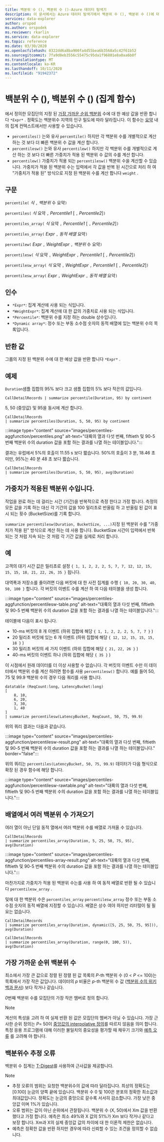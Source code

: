 ```yaml
---
title: 백분위 수 (), 백분위 수 ()-Azure 데이터 탐색기
description: 이 문서에서는 Azure 데이터 탐색기에서 백분위 수 (), 백분위 수 ()에 대해 설명 합니다.
services: data-explorer
author: orspod
ms.author: orspodek
ms.reviewer: rkarlin
ms.service: data-explorer
ms.topic: reference
ms.date: 03/30/2020
ms.openlocfilehash: 0322dd6a8ba900fa4d55bea6b3568a5c42f61b52
ms.sourcegitcommit: 7fa9d0eb3556c55475c95da1f96801e8a0aa6b0f
ms.translationtype: MT
ms.contentlocale: ko-KR
ms.lasthandoff: 10/11/2020
ms.locfileid: "91942372"
---
```

# <a name="percentile-percentiles-aggregation-function"></a>백분위 수 (), 백분위 수 () (집계 함수)

에서 정의한 모집단의 지정 된 [가장 가까운 순위 백분위](#nearest-rank-percentile) 수에 대 한 예상 값을 반환 합니다 `*Expr*` .
정확도는 백분위수 지역의 인구 밀도에 따라 달라집니다. 이 함수는 [요약](summarizeoperator.md) 내의 집계 컨텍스트에서만 사용할 수 있습니다.

* `percentiles()` 는와 유사 `percentile()` 하지만 각 백분위 수를 개별적으로 계산 하는 것 보다 더 빠른 백분위 수 값을 계산 합니다.
* `percentilesw()` 는와 유사 `percentilew()` 하지만 각 백분위 수를 개별적으로 계산 하는 것 보다 더 빠른 가중치가 적용 된 백분위 수 값의 수를 계산 합니다.
* `percentilew()` 가중치가 적용 되는 `percentilesw()` 백분위 수을 계산할 수 있습니다. 가중치가 적용 된 백분위 수는 입력에서 각 값을 반복 된 시간으로 처리 하 여 "가중치가 적용 된" 방식으로 지정 된 백분위 수를 계산 합니다 `weight` .

## <a name="syntax"></a>구문

`percentile(` *식* `,` *백분위* 수 요약`)`

`percentiles(` *식* 요약 `,` *Percentile1* [ `,` *Percentile2*]`)`

`percentiles_array(` *식* 요약 `,` *Percentile1* [ `,` *Percentile2*]`)`

`percentiles_array(` *Expr* `,` *동적 배열* 요약`)`

`percentilew(` *Expr* `,` *WeightExpr* `,` *백분위* 수 요약`)`

`percentilesw(` *식* 요약 `,` *WeightExpr* `,` *Percentile1* [ `,` *Percentile2*]`)`

`percentilesw_array(` *식* 요약 `,` *WeightExpr* `,` *Percentile1* [ `,` *Percentile2*]`)`

`percentilesw_array(` *Expr* `,` *WeightExpr* `,` *동적 배열* 요약`)`

## <a name="arguments"></a>인수

* `*Expr*`: 집계 계산에 사용 되는 식입니다.
* `*WeightExpr*`: 집계 계산에 대 한 값의 가중치로 사용 되는 식입니다.
* `*Percentile*`: 백분위 수를 지정 하는 double 상수입니다.
* `*Dynamic array*`: 정수 또는 부동 소수점 숫자의 동적 배열에 있는 백분위 수의 목록입니다.

## <a name="returns"></a>반환 값

그룹의 지정 된 백분위 수에 대 한 예상 값을 반환 합니다 `*Expr*` . 

## <a name="examples"></a>예제

`Duration`샘플 집합의 95% 보다 크고 샘플 집합의 5% 보다 작은의 값입니다.

```kusto
CallDetailRecords | summarize percentile(Duration, 95) by continent
```

5, 50 (중앙값) 및 95을 동시에 계산 합니다.

```kusto
CallDetailRecords 
| summarize percentiles(Duration, 5, 50, 95) by continent
```

:::image type="content" source="images/percentiles-aggfunction/percentiles.png" alt-text="대륙의 열과 다섯 번째, fiftieth 및 90-5 번째 백분위 수의 duration 값을 포함 하는 결과를 나열 하는 테이블입니다.":::

결과는 유럽에서 5%의 호출이 11.55 s 보다 짧습니다. 50%의 호출이 3 분, 18.46 초 미만, 95%는 40 분 48 초 보다 짧습니다.

```kusto
CallDetailRecords 
| summarize percentiles(Duration, 5, 50, 95), avg(Duration)
```

## <a name="weighted-percentiles"></a>가중치가 적용된 백분위 수입니다.

작업을 완료 하는 데 걸리는 시간 (기간)을 반복적으로 측정 한다고 가정 합니다. 측정의 모든 값을 기록 하는 대신 각 기간의 값을 100 밀리초로 반올림 하 고 반올림 된 값이 표시 되는 횟수 (BucketSize)를 기록 합니다.

`summarize percentilesw(Duration, BucketSize, ...)`지정 된 백분위 수를 "가중치가 적용 된" 방식으로 계산 하는 데 사용 합니다. BucketSize 시간이 입력에서 반복 되는 것 처럼 지속 되는 것 처럼 각 기간 값을 실제로 처리 합니다.

## <a name="example"></a>예

고객의 대기 시간 값은 밀리초로 설정 `{ 1, 1, 2, 2, 2, 5, 7, 7, 12, 12, 15, 15, 15, 18, 21, 22, 26, 35 }` 됩니다.

대역폭과 저장소를 줄이려면 다음 버킷에 대 한 사전 집계를 수행 `{ 10, 20, 30, 40, 50, 100 }` 합니다. 각 버킷의 이벤트 수를 계산 하 여 다음 테이블을 생성 합니다.

:::image type="content" source="images/percentiles-aggfunction/percentilesw-table.png" alt-text="대륙의 열과 다섯 번째, fiftieth 및 90-5 번째 백분위 수의 duration 값을 포함 하는 결과를 나열 하는 테이블입니다.":::

테이블에 다음이 표시 됩니다.
 * 10-ms 버킷의 8 개 이벤트 (하위 집합에 해당 `{ 1, 1, 2, 2, 2, 5, 7, 7 }` )
 * 20 밀리초 버킷에 있는 6 개 이벤트 (하위 집합에 해당 `{ 12, 12, 15, 15, 15, 18 }` )
 * 30 밀리초 버킷의 세 가지 이벤트 (하위 집합에 해당 `{ 21, 22, 26 }` )
 * 40-ms 버킷의 이벤트 하나 (하위 집합에 해당 `{ 35 }` )

이 시점에서 원래 데이터를 더 이상 사용할 수 없습니다. 각 버킷의 이벤트 수만 이 데이터에서 백분위 수를 계산 하려면 함수를 사용 `percentilesw()` 합니다.
예를 들어 50, 75 및 99.9 백분위 수의 경우 다음 쿼리를 사용 합니다.

```kusto
datatable (ReqCount:long, LatencyBucket:long) 
[ 
    8, 10, 
    6, 20, 
    3, 30, 
    1, 40 
]
| summarize percentilesw(LatencyBucket, ReqCount, 50, 75, 99.9) 
```

위의 쿼리 결과는 다음과 같습니다.

:::image type="content" source="images/percentiles-aggfunction/percentilesw-result.png" alt-text="대륙의 열과 다섯 번째, fiftieth 및 90-5 번째 백분위 수의 duration 값을 포함 하는 결과를 나열 하는 테이블입니다." border="false":::


위의 쿼리는 `percentiles(LatencyBucket, 50, 75, 99.9)` 데이터가 다음 형식으로 확장 된 경우 함수에 해당 합니다.

:::image type="content" source="images/percentiles-aggfunction/percentilesw-rawtable.png" alt-text="대륙의 열과 다섯 번째, fiftieth 및 90-5 번째 백분위 수의 duration 값을 포함 하는 결과를 나열 하는 테이블입니다.":::

## <a name="getting-multiple-percentiles-in-an-array"></a>배열에서 여러 백분위 수 가져오기

여러 열이 아닌 단일 동적 열에서 여러 백분위 수를 배열로 가져올 수 있습니다.

```kusto
CallDetailRecords 
| summarize percentiles_array(Duration, 5, 25, 50, 75, 95), avg(Duration)
```

:::image type="content" source="images/percentiles-aggfunction/percentiles-array-result.png" alt-text="대륙의 열과 다섯 번째, fiftieth 및 90-5 번째 백분위 수의 duration 값을 포함 하는 결과를 나열 하는 테이블입니다.":::

마찬가지로 가중치가 적용 된 백분위 수는를 사용 하 여 동적 배열로 반환 될 수 있습니다 `percentilesw_array` .

및에 대 한 백분위 수은 `percentiles_array` `percentilesw_array` 정수 또는 부동 소수점 숫자의 동적 배열에 지정할 수 있습니다. 배열은 상수 여야 하지만 리터럴이 될 필요는 없습니다.

```kusto
CallDetailRecords 
| summarize percentiles_array(Duration, dynamic([5, 25, 50, 75, 95])), avg(Duration)
```

```kusto
CallDetailRecords 
| summarize percentiles_array(Duration, range(0, 100, 5)), avg(Duration)
```

## <a name="nearest-rank-percentile"></a>가장 가까운 순위 백분위 수

최소에서 가장 큰 값으로 정렬 된 정렬 된 값 목록의 *P*-th 백분위 수 (0 < *P* <= 100)는 목록에서 가장 작은 값입니다. 데이터의 *p* 비율은 *p*-th 백분위 수 값 ([백분위 수의 위키백과 문서](https://en.wikipedia.org/wiki/Percentile#The_Nearest_Rank_method)) 보다 작거나 같습니다.

*0*번째 백분위 수를 모집단의 가장 작은 멤버로 정의 합니다.

>[!NOTE]
> 계산의 특성을 고려 하 여 실제 반환 된 값은 모집단의 멤버가 아닐 수 있습니다.
> 가장 근사한 순위 정의는 *P*= 50이 [중앙값의 interpolative 정의](https://en.wikipedia.org/wiki/Median)를 따르지 않음을 의미 합니다. 특정 응용 프로그램에 대해 이러한 불일치의 중요성을 평가할 때 채우기 크기와 [예측 오류](#estimation-error-in-percentiles) 를 고려해 야 합니다.

## <a name="estimation-error-in-percentiles"></a>백분위수 추정 오류

백분위 수 집계는 [T-Digest](https://github.com/tdunning/t-digest/blob/master/docs/t-digest-paper/histo.pdf)를 사용하여 근사값을 제공합니다.

>[!NOTE]
> * 추정 오류의 범위는 요청한 백분위수의 값에 따라 달라집니다. 최상의 정확도는 [0.100] 눈금의 양쪽 끝에 있습니다. 백분위 수 0 및 100은 분포의 정확한 최소값과 최대값입니다. 정확도는 눈금의 중앙으로 갈수록 서서히 감소합니다. 가장 낮은 중앙값 이며 1%가 있습니다.
> * 오류 범위는 값이 아닌 순위에서 관찰됩니다. 백분위 수 (X, 50)에서 Xm 값을 반환 했다고 가정 합니다. 예측은 최소 49%와 X 값의 51%가 Xm 보다 작거나 같다고 보장 합니다. Xm과 X의 실제 중앙값 값의 차이에 대 한 이론적 제한은 없습니다.
> * 예측은 정확한 값을 반환 하지만 경우에 따라 신뢰할 수 있는 조건을 정의할 수 없습니다.
